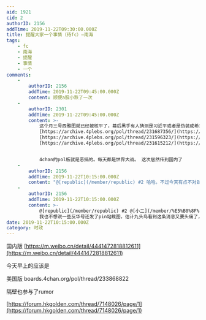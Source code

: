 ```yaml
---
aid: 1921
cid: 2
authorID: 2156
addTime: 2019-11-22T09:30:00.000Z
title: 提醒大家一个事情（待fc）—南海
tags:
    - fc
    - 南海
    - 提醒
    - 事情
    - 一个
comments:
    -
        authorID: 2156
        addTime: 2019-11-22T09:45:00.000Z
        content: 顺便a股小跌了一次
    -
        authorID: 2301
        addTime: 2019-11-22T09:45:00.000Z
        content: >-
            这个月三号西雅图就已经被核平了，幕后黑手有人猜测是习近平或者是伪装成希拉里的蜥蜴人间谍。
            [https://archive.4plebs.org/pol/thread/231687356/](https://archive.4plebs.org/pol/thread/231687356/)
            [https://archive.4plebs.org/pol/thread/231596323/](https://archive.4plebs.org/pol/thread/231596323/)
            [https://archive.4plebs.org/pol/thread/231615212/](https://archive.4plebs.org/pol/thread/231615212/)


            4chan的pol板就是恶搞的。每天都是世界大战。 这次居然传到国内了
    -
        authorID: 2156
        addTime: 2019-11-22T10:15:00.000Z
        content: "@[republic](/member/republic) #2 哈哈。不过今天有点不对劲，大家最好远离风险市场。看周一啥新闻，无风不起浪的，这次明显有中国人在主动传播谣言 而且是在国内疯狂发后来才在tw上一些反华\U0001F44C跟着发的。资本力量在搅动"
    -
        authorID: 2156
        addTime: 2019-11-22T10:15:00.000Z
        content: >-
            @[republic](/member/republic) #2 @[小二](/member/%E5%B0%8F%E4%BA%8C)
            我也不想说一些反华号还发了pin站截图，估计九头鸟看到这条消息又要头痛了，国内也有人发pin站截图
date: 2019-11-22T10:15:00.000Z
category: 时政
---
```


国内版 [https://m.weibo.cn/detail/4441472818812611](https://m.weibo.cn/detail/4441472818812611)

今天早上的应该是

美国版 boards.4chan.org/pol/thread/233868822

隔壁也参与了rumor

[https://forum.hkgolden.com/thread/7148026/page/1](https://forum.hkgolden.com/thread/7148026/page/1)

